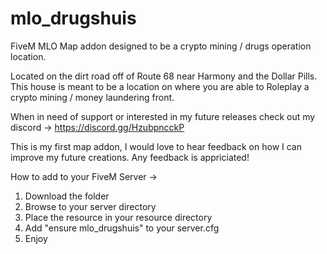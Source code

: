 # mlo_drugshuis
FiveM MLO Map addon designed to be a crypto mining / drugs operation location. 

Located on the dirt road off of Route 68 near Harmony and the Dollar Pills. This house is meant to be a location on where you are able to Roleplay a crypto mining / money laundering front. 

When in need of support or interested in my future releases check out my discord -> https://discord.gg/HzubpncckP

This is my first map addon, I would love to hear feedback on how I can improve my future creations. Any feedback is appriciated!

How to add to your FiveM Server ->
1. Download the folder
2. Browse to your server directory
3. Place the resource in your resource directory 
4. Add "ensure mlo_drugshuis" to your server.cfg
5. Enjoy
